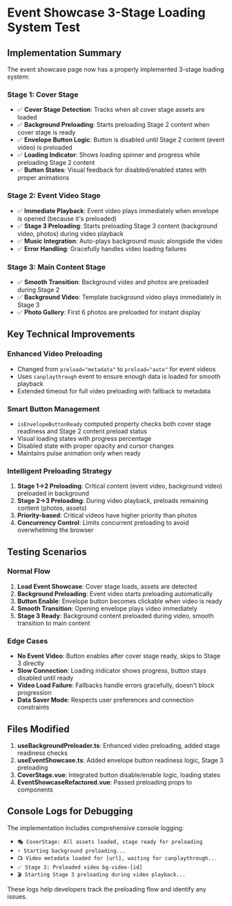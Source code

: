 # Event Showcase 3-Stage Loading System Test

## Implementation Summary

The event showcase page now has a properly implemented 3-stage loading system:

### Stage 1: Cover Stage
- ✅ **Cover Stage Detection**: Tracks when all cover stage assets are loaded
- ✅ **Background Preloading**: Starts preloading Stage 2 content when cover stage is ready
- ✅ **Envelope Button Logic**: Button is disabled until Stage 2 content (event video) is preloaded
- ✅ **Loading Indicator**: Shows loading spinner and progress while preloading Stage 2 content
- ✅ **Button States**: Visual feedback for disabled/enabled states with proper animations

### Stage 2: Event Video Stage
- ✅ **Immediate Playback**: Event video plays immediately when envelope is opened (because it's preloaded)
- ✅ **Stage 3 Preloading**: Starts preloading Stage 3 content (background video, photos) during video playback
- ✅ **Music Integration**: Auto-plays background music alongside the video
- ✅ **Error Handling**: Gracefully handles video loading failures

### Stage 3: Main Content Stage  
- ✅ **Smooth Transition**: Background video and photos are preloaded during Stage 2
- ✅ **Background Video**: Template background video plays immediately in Stage 3
- ✅ **Photo Gallery**: First 6 photos are preloaded for instant display

## Key Technical Improvements

### Enhanced Video Preloading
- Changed from `preload="metadata"` to `preload="auto"` for event videos
- Uses `canplaythrough` event to ensure enough data is loaded for smooth playback
- Extended timeout for full video preloading with fallback to metadata

### Smart Button Management
- `isEnvelopeButtonReady` computed property checks both cover stage readiness and Stage 2 content preload status
- Visual loading states with progress percentage
- Disabled state with proper opacity and cursor changes
- Maintains pulse animation only when ready

### Intelligent Preloading Strategy
1. **Stage 1→2 Preloading**: Critical content (event video, background video) preloaded in background
2. **Stage 2→3 Preloading**: During video playback, preloads remaining content (photos, assets)
3. **Priority-based**: Critical videos have higher priority than photos
4. **Concurrency Control**: Limits concurrent preloading to avoid overwhelming the browser

## Testing Scenarios

### Normal Flow
1. **Load Event Showcase**: Cover stage loads, assets are detected
2. **Background Preloading**: Event video starts preloading automatically  
3. **Button Enable**: Envelope button becomes clickable when video is ready
4. **Smooth Transition**: Opening envelope plays video immediately
5. **Stage 3 Ready**: Background content preloaded during video, smooth transition to main content

### Edge Cases
- **No Event Video**: Button enables after cover stage ready, skips to Stage 3 directly
- **Slow Connection**: Loading indicator shows progress, button stays disabled until ready
- **Video Load Failure**: Fallbacks handle errors gracefully, doesn't block progression
- **Data Saver Mode**: Respects user preferences and connection constraints

## Files Modified

1. **useBackgroundPreloader.ts**: Enhanced video preloading, added stage readiness checks
2. **useEventShowcase.ts**: Added envelope button readiness logic, Stage 3 preloading
3. **CoverStage.vue**: Integrated button disable/enable logic, loading states  
4. **EventShowcaseRefactored.vue**: Passed preloading props to components

## Console Logs for Debugging

The implementation includes comprehensive console logging:
- `🎭 CoverStage: All assets loaded, stage ready for preloading`
- `⚡ Starting background preloading...`
- `📺 Video metadata loaded for [url], waiting for canplaythrough...`
- `✅ Stage 3: Preloaded video bg-video-[id]`
- `🎬 Starting Stage 3 preloading during video playback...`

These logs help developers track the preloading flow and identify any issues.